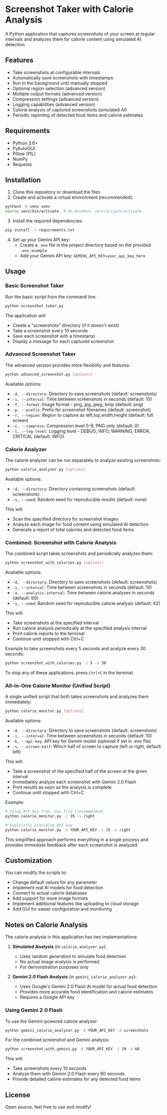 # Screenshot Taker with Calorie Analysis

A Python application that captures screenshots of your screen at regular intervals and analyzes them for calorie content using simulated AI detection.

## Features

- Take screenshots at configurable intervals
- Automatically save screenshots with timestamps
- Run in the background until manually stopped
- Optional region selection (advanced version)
- Multiple output formats (advanced version)
- Compression settings (advanced version)
- Logging capabilities (advanced version)
- Calorie analysis of captured screenshots (simulated AI)
- Periodic reporting of detected food items and calorie estimates

## Requirements

- Python 3.6+
- PyAutoGUI
- Pillow (PIL)
- NumPy
- Requests

## Installation

1. Clone this repository or download the files
2. Create and activate a virtual environment (recommended):

```bash
python3 -m venv venv
source venv/bin/activate  # On Windows: venv\Scripts\activate
```

3. Install the required dependencies:

```bash
pip install -r requirements.txt
```

4. Set up your Gemini API key:
   - Create a `.env` file in the project directory based on the provided `.env.example`
   - Add your Gemini API key: `GEMINI_API_KEY=your_api_key_here`

## Usage

### Basic Screenshot Taker

Run the basic script from the command line:

```bash
python screenshot_taker.py
```

The application will:
- Create a "screenshots" directory (if it doesn't exist)
- Take a screenshot every 10 seconds
- Save each screenshot with a timestamp
- Display a message for each captured screenshot

### Advanced Screenshot Taker

The advanced version provides more flexibility and features:

```bash
python advanced_screenshot.py [options]
```

Available options:
- `-d, --directory`: Directory to save screenshots (default: screenshots)
- `-i, --interval`: Time between screenshots in seconds (default: 10)
- `-f, --format`: Image format - png, jpg, jpeg, bmp (default: png)
- `-p, --prefix`: Prefix for screenshot filenames (default: screenshot)
- `-r, --region`: Region to capture as left,top,width,height (default: full screen)
- `-c, --compress`: Compression level 0-9, PNG only (default: 0)
- `-l, --log-level`: Logging level - DEBUG, INFO, WARNING, ERROR, CRITICAL (default: INFO)

### Calorie Analyzer

The calorie analyzer can be run separately to analyze existing screenshots:

```bash
python calorie_analyzer.py [options]
```

Available options:
- `-d, --directory`: Directory containing screenshots (default: screenshots)
- `-s, --seed`: Random seed for reproducible results (default: none)

This will:
- Scan the specified directory for screenshot images
- Analyze each image for food content using simulated AI detection
- Generate a report of total calories and detected food items

### Combined: Screenshot with Calorie Analysis

The combined script takes screenshots and periodically analyzes them:

```bash
python screenshot_with_calories.py [options]
```

Available options:
- `-d, --directory`: Directory to save screenshots (default: screenshots)
- `-i, --interval`: Time between screenshots in seconds (default: 10)
- `-a, --analysis-interval`: Time between calorie analyses in seconds (default: 60)
- `-s, --seed`: Random seed for reproducible calorie analysis (default: 42)

This will:
- Take screenshots at the specified interval
- Run calorie analysis periodically at the specified analysis interval
- Print calorie reports to the terminal
- Continue until stopped with Ctrl+C

Example to take screenshots every 5 seconds and analyze every 30 seconds:
```bash
python screenshot_with_calories.py -i 5 -a 30
```

To stop any of these applications, press `Ctrl+C` in the terminal.

### All-in-One Calorie Monitor (Unified Script)

A single unified script that both takes screenshots and analyzes them immediately:

```bash
python calorie_monitor.py [options]
```

Available options:
- `-d, --directory`: Directory to save screenshots (default: screenshots)
- `-i, --interval`: Time between screenshots in seconds (default: 10)
- `-k, --api-key`: API key for Gemini model (optional if set in .env file)
- `-s, --screen-half`: Which half of screen to capture (left or right, default: left)

This will:
- Take a screenshot of the specified half of the screen at the given interval
- Immediately analyze each screenshot with Gemini 2.0 Flash
- Print results as soon as the analysis is complete
- Continue until stopped with Ctrl+C

Example:
```bash
# Using API key from .env file (recommended)
python calorie_monitor.py -i 15 -s right

# Explicitly providing API key
python calorie_monitor.py -k YOUR_API_KEY -i 15 -s right
```

This simplified approach performs everything in a single process and provides immediate feedback after each screenshot is analyzed.

## Customization

You can modify the scripts to:
- Change default values for any parameter
- Implement real AI models for food detection
- Connect to actual calorie databases
- Add support for more image formats
- Implement additional features like uploading to cloud storage
- Add GUI for easier configuration and monitoring

## Notes on Calorie Analysis

The calorie analysis in this application has two implementations:

1. **Simulated Analysis** (in `calorie_analyzer.py`):
   - Uses random generation to simulate food detection
   - No actual image analysis is performed
   - For demonstration purposes only

2. **Gemini 2.0 Flash Analysis** (in `gemini_calorie_analyzer.py`):
   - Uses Google's Gemini 2.0 Flash AI model for actual food detection
   - Provides more accurate food identification and calorie estimates
   - Requires a Google API key

### Using Gemini 2.0 Flash

To use the Gemini-powered calorie analyzer:

```bash
python gemini_calorie_analyzer.py -k YOUR_API_KEY -d screenshots
```

For the combined screenshot and Gemini analysis:

```bash
python screenshot_with_gemini.py -k YOUR_API_KEY -i 10 -a 60
```

This will:
- Take screenshots every 10 seconds
- Analyze them with Gemini 2.0 Flash every 60 seconds
- Provide detailed calorie estimates for any detected food items

## License

Open source, feel free to use and modify! 